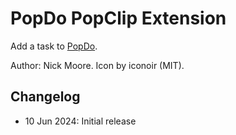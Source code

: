 # PopDo PopClip Extension

Add a task to [PopDo](https://ds9soft.com/popdo/).

Author: Nick Moore. Icon by iconoir (MIT).

## Changelog

- 10 Jun 2024: Initial release
